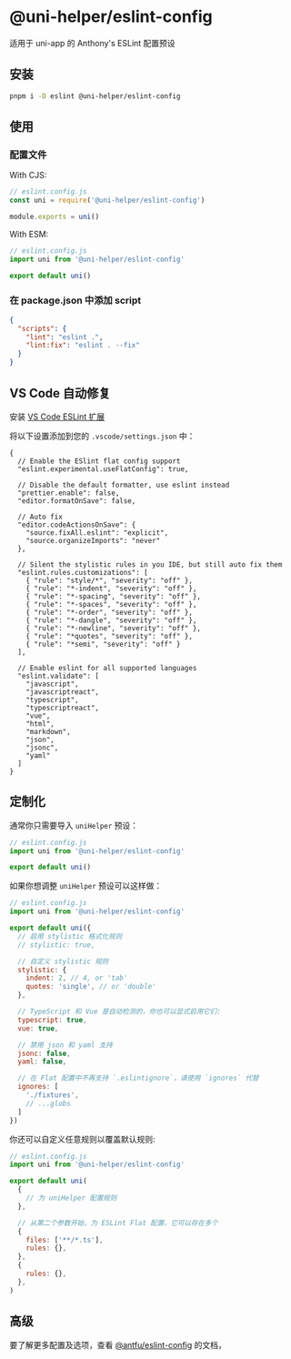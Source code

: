 # @uni-helper/eslint-config

适用于 uni-app 的 Anthony's ESLint 配置预设

## 安装

```bash
pnpm i -D eslint @uni-helper/eslint-config
```

## 使用

### 配置文件


With CJS:

```js
// eslint.config.js
const uni = require('@uni-helper/eslint-config')

module.exports = uni()
```

With ESM:

```js
// eslint.config.js
import uni from '@uni-helper/eslint-config'

export default uni()
```

### 在 package.json 中添加 script

```json
{
  "scripts": {
    "lint": "eslint .",
    "lint:fix": "eslint . --fix"
  }
}
```

## VS Code 自动修复

安装 [VS Code ESLint 扩展](https://marketplace.visualstudio.com/items?itemName=dbaeumer.vscode-eslint)

将以下设置添加到您的 `.vscode/settings.json` 中：

```jsonc
{
  // Enable the ESlint flat config support
  "eslint.experimental.useFlatConfig": true,

  // Disable the default formatter, use eslint instead
  "prettier.enable": false,
  "editor.formatOnSave": false,

  // Auto fix
  "editor.codeActionsOnSave": {
    "source.fixAll.eslint": "explicit",
    "source.organizeImports": "never"
  },

  // Silent the stylistic rules in you IDE, but still auto fix them
  "eslint.rules.customizations": [
    { "rule": "style/*", "severity": "off" },
    { "rule": "*-indent", "severity": "off" },
    { "rule": "*-spacing", "severity": "off" },
    { "rule": "*-spaces", "severity": "off" },
    { "rule": "*-order", "severity": "off" },
    { "rule": "*-dangle", "severity": "off" },
    { "rule": "*-newline", "severity": "off" },
    { "rule": "*quotes", "severity": "off" },
    { "rule": "*semi", "severity": "off" }
  ],

  // Enable eslint for all supported languages
  "eslint.validate": [
    "javascript",
    "javascriptreact",
    "typescript",
    "typescriptreact",
    "vue",
    "html",
    "markdown",
    "json",
    "jsonc",
    "yaml"
  ]
}
```

## 定制化

通常你只需要导入 `uniHelper` 预设：

```js
// eslint.config.js
import uni from '@uni-helper/eslint-config'

export default uni()
```

如果你想调整 `uniHelper` 预设可以这样做：

```js
// eslint.config.js
import uni from '@uni-helper/eslint-config'

export default uni({
  // 启用 stylistic 格式化规则
  // stylistic: true,

  // 自定义 stylistic 规则
  stylistic: {
    indent: 2, // 4, or 'tab'
    quotes: 'single', // or 'double'
  },

  // TypeScript 和 Vue 是自动检测的，你也可以显式启用它们:
  typescript: true,
  vue: true,

  // 禁用 json 和 yaml 支持
  jsonc: false,
  yaml: false,

  // 在 Flat 配置中不再支持 `.eslintignore`，请使用 `ignores` 代替
  ignores: [
    './fixtures',
    // ...globs
  ]
})
```

你还可以自定义任意规则以覆盖默认规则:

```js
// eslint.config.js
import uni from '@uni-helper/eslint-config'

export default uni(
  {
    // 为 uniHelper 配置规则
  },

  // 从第二个参数开始，为 ESLint Flat 配置，它可以存在多个
  {
    files: ['**/*.ts'],
    rules: {},
  },
  {
    rules: {},
  },
)
```

## 高级

要了解更多配置及选项，查看 [@antfu/eslint-config](https://github.com/antfu/eslint-config) 的文档，
